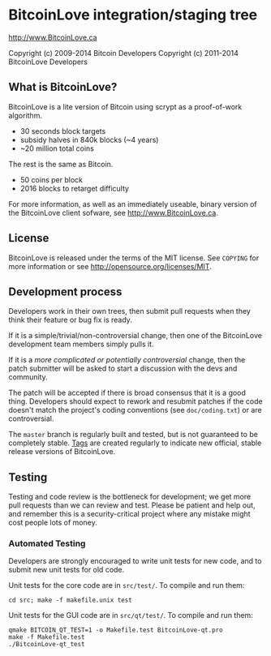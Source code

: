 BitcoinLove integration/staging tree
================================

http://www.BitcoinLove.ca

Copyright (c) 2009-2014 Bitcoin Developers
Copyright (c) 2011-2014 BitcoinLove Developers

What is BitcoinLove?
----------------

BitcoinLove is a lite version of Bitcoin using scrypt as a proof-of-work algorithm.
 - 30 seconds block targets
 - subsidy halves in 840k blocks (~4 years)
 - ~20 million total coins

The rest is the same as Bitcoin.
 - 50 coins per block
 - 2016 blocks to retarget difficulty

For more information, as well as an immediately useable, binary version of
the BitcoinLove client sofware, see http://www.BitcoinLove.ca.

License
-------

BitcoinLove is released under the terms of the MIT license. See `COPYING` for more
information or see http://opensource.org/licenses/MIT.

Development process
-------------------

Developers work in their own trees, then submit pull requests when they think
their feature or bug fix is ready.

If it is a simple/trivial/non-controversial change, then one of the BitcoinLove
development team members simply pulls it.

If it is a *more complicated or potentially controversial* change, then the patch
submitter will be asked to start a discussion with the devs and community.

The patch will be accepted if there is broad consensus that it is a good thing.
Developers should expect to rework and resubmit patches if the code doesn't
match the project's coding conventions (see `doc/coding.txt`) or are
controversial.

The `master` branch is regularly built and tested, but is not guaranteed to be
completely stable. [Tags](https://github.com/biggiddybust/BitcoinLove/tags) are created
regularly to indicate new official, stable release versions of BitcoinLove.

Testing
-------

Testing and code review is the bottleneck for development; we get more pull
requests than we can review and test. Please be patient and help out, and
remember this is a security-critical project where any mistake might cost people
lots of money.

### Automated Testing

Developers are strongly encouraged to write unit tests for new code, and to
submit new unit tests for old code.

Unit tests for the core code are in `src/test/`. To compile and run them:

    cd src; make -f makefile.unix test

Unit tests for the GUI code are in `src/qt/test/`. To compile and run them:

    qmake BITCOIN_QT_TEST=1 -o Makefile.test BitcoinLove-qt.pro
    make -f Makefile.test
    ./BitcoinLove-qt_test

